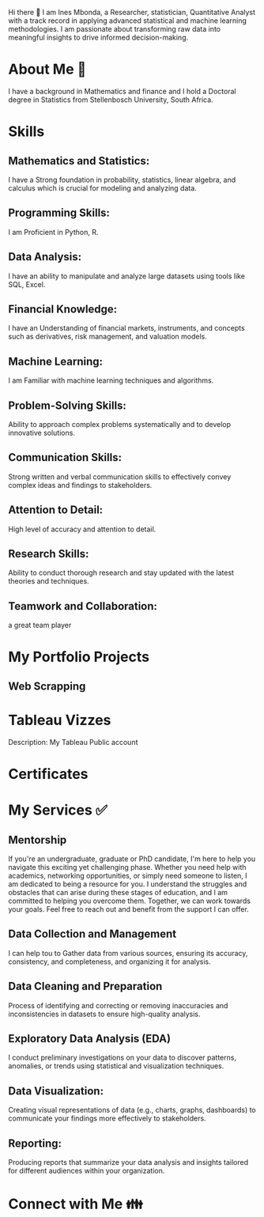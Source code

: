 Hi there 👋 I am Ines Mbonda, a Researcher, statistician, Quantitative Analyst with a track record in applying advanced statistical and machine learning methodologies. I am passionate about transforming raw data into meaningful insights to drive informed decision-making. 

<!--
**audines/audines** is a ✨ _special_ ✨ repository because its `README.md` (this file) appears on your GitHub profile.

Here are some ideas to get you started:

- 🔭 I’m currently working on ...
- 🌱 I’m currently learning ...
- 👯 I’m looking to collaborate on ...
- 🤔 I’m looking for help with ...
- 💬 Ask me about ...
- 📫 How to reach me: ...
- 😄 Pronouns: ...
- ⚡ Fun fact: ...
-->
# About Me 💬
I have a background in Mathematics and finance and I hold a Doctoral degree in Statistics from Stellenbosch University, South Africa.
# Skills
## Mathematics and Statistics: 
I have a Strong foundation in probability, statistics, linear algebra, and calculus which is crucial for modeling and analyzing data.
## Programming Skills: 
I am  Proficient in  Python, R. 
## Data Analysis: 
I have an ability to manipulate and analyze large datasets using tools like SQL, Excel.
## Financial Knowledge: 
I have an Understanding of financial markets, instruments, and concepts such as derivatives, risk management, and valuation models.
## Machine Learning:  
I am Familiar with machine learning techniques and algorithms.
## Problem-Solving Skills:
Ability to approach complex problems systematically and to develop innovative solutions.
## Communication Skills:
Strong written and verbal communication skills to effectively convey complex ideas and findings to stakeholders.
## Attention to Detail: 
High level of accuracy and attention to detail.
## Research Skills: 
Ability to conduct thorough research and stay updated with the latest  theories and techniques.
## Teamwork and Collaboration: 
a great team player
# My Portfolio Projects
## Web Scrapping
# Tableau Vizzes
Description: My Tableau Public account 
# Certificates
# My Services :white_check_mark:

 ## Mentorship
If you're an undergraduate, graduate or PhD candidate, I'm here to help you navigate this exciting yet challenging phase. Whether you need help with academics, networking opportunities, or simply need someone to listen, I am dedicated to being a resource for you. I understand the struggles and obstacles that can arise during these stages of education, and I am committed to helping you overcome them. Together, we can work towards your goals. Feel free to reach out and benefit from the support I can offer.
 ## Data Collection and Management
I can help tou to  Gather data from various sources, ensuring its accuracy, consistency, and completeness, and organizing it for analysis.

## Data Cleaning and Preparation
Process of identifying and correcting or removing inaccuracies and inconsistencies in datasets to ensure high-quality analysis.
 ## Exploratory Data Analysis (EDA)
I conduct  preliminary investigations on your data to discover patterns, anomalies, or trends using statistical and visualization techniques.

## Data Visualization:
  Creating visual representations of data (e.g., charts, graphs, dashboards) to communicate  your findings more effectively to stakeholders. 
## Reporting: 
Producing reports that summarize your  data analysis and insights tailored for different audiences within your organization.
# Connect with Me :family:
